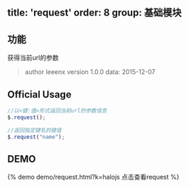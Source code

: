 title: 'request'
order: 8
group: 基础模块
---

## 功能

获得当前url的参数

> author leeenx
> version 1.0.0
> data: 2015-12-07

## Official Usage

```javascript
//以<键:值>形式返回当前url的参数信息
$.request();

//返回指定键名的键值
$.request("name");
```


## DEMO

{% demo demo/request.html?k=halojs 点击查看request %}

